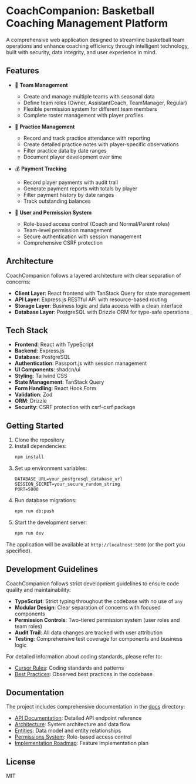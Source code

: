 # CoachCompanion: Basketball Coaching Management Platform

A comprehensive web application designed to streamline basketball team operations and enhance coaching efficiency through intelligent technology, built with security, data integrity, and user experience in mind.

## Features

- 🏀 **Team Management**
  - Create and manage multiple teams with seasonal data
  - Define team roles (Owner, AssistantCoach, TeamManager, Regular)
  - Flexible permission system for different team members
  - Complete roster management with player profiles

- 📝 **Practice Management**
  - Record and track practice attendance with reporting
  - Create detailed practice notes with player-specific observations
  - Filter practice data by date ranges
  - Document player development over time

- 💰 **Payment Tracking**
  - Record player payments with audit trail
  - Generate payment reports with totals by player
  - Filter payment history by date ranges
  - Track outstanding balances

- 👥 **User and Permission System**
  - Role-based access control (Coach and Normal/Parent roles)
  - Team-level permission management
  - Secure authentication with session management
  - Comprehensive CSRF protection

## Architecture

CoachCompanion follows a layered architecture with clear separation of concerns:

- **Client Layer**: React frontend with TanStack Query for state management
- **API Layer**: Express.js RESTful API with resource-based routing
- **Storage Layer**: Business logic and data access with a clean interface
- **Database Layer**: PostgreSQL with Drizzle ORM for type-safe operations

## Tech Stack

- **Frontend**: React with TypeScript
- **Backend**: Express.js
- **Database**: PostgreSQL
- **Authentication**: Passport.js with session management
- **UI Components**: shadcn/ui
- **Styling**: Tailwind CSS
- **State Management**: TanStack Query
- **Form Handling**: React Hook Form
- **Validation**: Zod
- **ORM**: Drizzle
- **Security**: CSRF protection with csrf-csrf package

## Getting Started

1. Clone the repository
2. Install dependencies:
   ```bash
   npm install
   ```
3. Set up environment variables:
   ```env
   DATABASE_URL=your_postgresql_database_url
   SESSION_SECRET=your_secure_random_string
   PORT=5000
   ```
4. Run database migrations:
   ```bash
   npm run db:push
   ```
5. Start the development server:
   ```bash
   npm run dev
   ```

The application will be available at `http://localhost:5000` (or the port you specified).

## Development Guidelines

CoachCompanion follows strict development guidelines to ensure code quality and maintainability:

- **TypeScript**: Strict typing throughout the codebase with no use of `any`
- **Modular Design**: Clear separation of concerns with focused components
- **Permission Controls**: Two-tiered permission system (user roles and team roles)
- **Audit Trail**: All data changes are tracked with user attribution
- **Testing**: Comprehensive test coverage for components and business logic

For detailed information about coding standards, please refer to:
- [Cursor Rules](./docs/CURSOR_RULES.md): Coding standards and patterns
- [Best Practices](./docs/BEST_PRACTICES.md): Observed best practices in the codebase

## Documentation

The project includes comprehensive documentation in the [docs](./docs) directory:

- [API Documentation](./docs/api.md): Detailed API endpoint reference
- [Architecture](./docs/architecture.md): System architecture and data flow
- [Entities](./docs/entities.md): Data model and entity relationships
- [Permissions System](./docs/permissions-system.md): Role-based access control
- [Implementation Roadmap](./docs/implementation-roadmap.md): Feature implementation plan

## License

MIT
